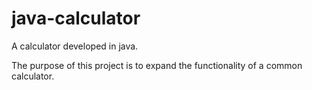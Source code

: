# java-calculator
A calculator developed in java.

The purpose of this project is to expand the functionality of a common calculator.
